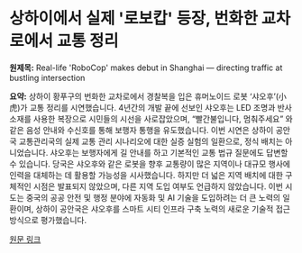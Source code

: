 # 상하이에서 실제 '로보캅' 등장, 번화한 교차로에서 교통 정리

**원제목:** Real-life 'RoboCop' makes debut in Shanghai — directing traffic at bustling intersection

**요약:** 상하이 황푸구의 번화한 교차로에서 경찰복을 입은 휴머노이드 로봇 ‘샤오후’(小虎)가 교통 정리를 시연했습니다. 4년간의 개발 끝에 선보인 샤오후는 LED 조명과 반사 소재를 사용한 복장으로 시민들의 시선을 사로잡았으며, “빨간불입니다, 멈춰주세요” 와 같은 음성 안내와 수신호를 통해 보행자 통행을 유도했습니다.  이번 시연은 상하이 공안국 교통관리국의 실제 교통 관리 시나리오에 대한 실증 실험의 일환으로,  정식 배치는 아니었습니다.  샤오후는 보행자에게 길 안내를 하고 기본적인 교통 법규 질문에도 답변할 수 있습니다.  당국은 샤오후와 같은 로봇을 향후 교통량이 많은 지역이나 대규모 행사에 인력을 대체하는 데 활용할 가능성을 시사했습니다.  하지만  더 넓은 지역 배치에 대한 구체적인 시점은 발표되지 않았으며, 다른 지역 도입 여부도 언급하지 않았습니다.  이번 시도는 중국의 공공 안전 및 행정 분야에 자동화 및 AI 기술을 도입하려는 더 큰 노력의 일환이며, 상하이 공안국은 샤오후를 스마트 시티 인프라 구축 노력의 새로운 기술적 접근 방식으로 평가했습니다.

[원문 링크](https://nypost.com/2025/07/25/business/real-life-robocop-makes-debut-in-shanghai-directing-traffic/)
